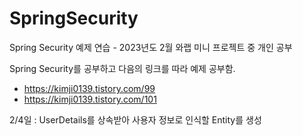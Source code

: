 # SpringSecurity
Spring Security 예제 연습 - 2023년도 2월 와랩 미니 프로젝트 중 개인 공부

Spring Security를 공부하고 다음의 링크를 따라 예제 공부함. 
* https://kimji0139.tistory.com/99
* https://kimji0139.tistory.com/101


2/4일 : UserDetails를 상속받아 사용자 정보로 인식할 Entity를 생성
